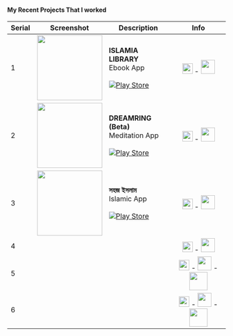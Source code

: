 #### My Recent Projects That I worked
|  Serial | Screenshot  | Description| Info  |
| ------------ |:------------:|------------|:-------------:|
| 1  | <img src="https://islamialibrary.com/static/media/ismage-slide-1.0982e27beadb787c8778.jpg" width="150px"/>  |  __ISLAMIA LIBRARY__<br/>Ebook App<br/><br/> [![Play Store](https://img.shields.io/badge/Google_Play-414141?style=for-the-badge&logo=google-play&logoColor=white)](https://play.google.com/store/apps/details?id=com.app.dreamring)  | <img src="https://img.icons8.com/external-tal-revivo-color-tal-revivo/24/null/external-kotlin-a-cross-platform-statically-typed-general-purpose-programming-language-with-type-inference-logo-color-tal-revivo.png" height="24"/> - <img src="https://img.icons8.com/color-glass/30/null/xml.png" height="32"/> |
| 2  |<img src="https://play-lh.googleusercontent.com/Qc_XL3dovSH5Q5pWzkN-Ij4OCYiL1wYuPGrftmMf8YDKbCF8IXG1XHatV0BBVGTGxQ=w2560-h1440-rw" width="150px"/>   | __DREAMRING (Beta)__ <br/>Meditation App<br/><br/>[![Play Store](https://img.shields.io/badge/Google_Play-414141?style=for-the-badge&logo=google-play&logoColor=white)](https://play.google.com/store/apps/details?id=com.app.dreamring) | <img src="https://img.icons8.com/external-tal-revivo-color-tal-revivo/24/null/external-kotlin-a-cross-platform-statically-typed-general-purpose-programming-language-with-type-inference-logo-color-tal-revivo.png" height="24"/> - <img src="https://img.icons8.com/color-glass/30/null/xml.png" height="32"/>  |
| 3  |  <img src="https://play-lh.googleusercontent.com/Qc_XL3dovSH5Q5pWzkN-Ij4OCYiL1wYuPGrftmMf8YDKbCF8IXG1XHatV0BBVGTGxQ=w2560-h1440-rw" width="150px"/> | __সহজ ইসলাম__<br/>Islamic App<br/><br/> [![Play Store](https://img.shields.io/badge/Google_Play-414141?style=for-the-badge&logo=google-play&logoColor=white)](https://play.google.com/store/apps/details?id=com.app.sohojislam) |  <img src="https://img.icons8.com/external-tal-revivo-color-tal-revivo/24/null/external-kotlin-a-cross-platform-statically-typed-general-purpose-programming-language-with-type-inference-logo-color-tal-revivo.png" height="24"/> - <img src="https://img.icons8.com/color-glass/30/null/xml.png" height="32"/> |
|  4 |   |   | <img src="https://img.icons8.com/external-tal-revivo-color-tal-revivo/24/null/external-kotlin-a-cross-platform-statically-typed-general-purpose-programming-language-with-type-inference-logo-color-tal-revivo.png" height="24"/> - <img src="https://img.icons8.com/color-glass/30/null/xml.png" height="32"/>  |
| 5  |   |   |  <img src="https://img.icons8.com/external-tal-revivo-color-tal-revivo/24/null/external-kotlin-a-cross-platform-statically-typed-general-purpose-programming-language-with-type-inference-logo-color-tal-revivo.png" height="24"/> - <img src="https://img.icons8.com/color-glass/30/null/xml.png" height="32"/> - <img src="https://3.bp.blogspot.com/-VVp3WvJvl84/X0Vu6EjYqDI/AAAAAAAAPjU/ZOMKiUlgfg8ok8DY8Hc-ocOvGdB0z86AgCLcBGAsYHQ/s1600/jetpack%2Bcompose%2Bicon_RGB.png" height="42"/> |
|  6 |   |   |  <img src="https://img.icons8.com/external-tal-revivo-color-tal-revivo/24/null/external-kotlin-a-cross-platform-statically-typed-general-purpose-programming-language-with-type-inference-logo-color-tal-revivo.png" height="24"/> - <img src="https://img.icons8.com/color-glass/30/null/xml.png" height="32"/> - <img src="https://3.bp.blogspot.com/-VVp3WvJvl84/X0Vu6EjYqDI/AAAAAAAAPjU/ZOMKiUlgfg8ok8DY8Hc-ocOvGdB0z86AgCLcBGAsYHQ/s1600/jetpack%2Bcompose%2Bicon_RGB.png" height="42"/> |
